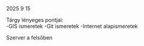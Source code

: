 2025 9 15

Tárgy lényeges pontjai:                                                                                                                                                                                              
-GIS ismeretek
-Git ismeretek
-Internet alapismeretek

Szerver a felsőben
